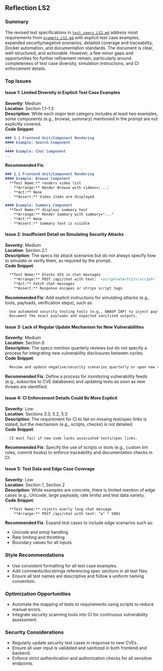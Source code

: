 ## Reflection LS2

### Summary
The revised test specifications in [`test_specs_LS2.md`](test_specs_LS2.md:1) address most requirements from [`prompts_LS2.md`](prompts_LS2.md:1) with explicit test case examples, expanded security/negative scenarios, detailed coverage and traceability, Docker automation, and documentation standards. The document is clear, well-structured, and actionable. However, a few minor gaps and opportunities for further refinement remain, particularly around completeness of test case diversity, simulation instructions, and CI enforcement details.

### Top Issues

#### Issue 1: Limited Diversity in Explicit Test Case Examples
**Severity**: Medium  
**Location**: Section 1.1–1.3  
**Description**: While each major test category includes at least two examples, some components (e.g., browse, summary) mentioned in the prompt are not explicitly covered.  
**Code Snippet**:
```markdown
### 1.1 Frontend Unit/Component Rendering
#### Example: Search Component
...
#### Example: Chat Component
...
```
**Recommended Fix**:
```markdown
### 1.1 Frontend Unit/Component Rendering
#### Example: Browse Component
- **Test Name:** renders video list
  - **Arrange:** Render Browse with videos=[...]
  - **Act:** None
  - **Assert:** Video items are displayed

#### Example: Summary Component
- **Test Name:** displays summary text
  - **Arrange:** Render Summary with summary="..."
  - **Act:** None
  - **Assert:** Summary text is visible
```

#### Issue 2: Insufficient Detail on Simulating Security Attacks
**Severity**: Medium  
**Location**: Section 2.1  
**Description**: The specs list attack scenarios but do not always specify how to simulate or verify them, as required by the prompt.  
**Code Snippet**:
```markdown
- **Test Name:** blocks XSS in chat messages
  - **Arrange:** POST /api/chat with text: `<script>alert(1)</script>`
  - **Act:** Fetch chat messages
  - **Assert:** Response escapes or strips script tags
```
**Recommended Fix**:
Add explicit instructions for simulating attacks (e.g., tools, payloads, verification steps), such as:
```markdown
- Use automated security testing tools (e.g., OWASP ZAP) to inject payloads and verify sanitization.
- Document the exact payloads and expected sanitized outputs.
```

#### Issue 3: Lack of Regular Update Mechanism for New Vulnerabilities
**Severity**: Medium  
**Location**: Section 6  
**Description**: The specs mention quarterly reviews but do not specify a process for integrating new vulnerability disclosures between cycles.  
**Code Snippet**:
```markdown
- Review and update negative/security scenarios quarterly or upon new vulnerability disclosures.
```
**Recommended Fix**:
Define a process for monitoring vulnerability feeds (e.g., subscribe to CVE databases) and updating tests as soon as new threats are identified.

#### Issue 4: CI Enforcement Details Could Be More Explicit
**Severity**: Low  
**Location**: Sections 3.3, 5.2, 5.3  
**Description**: The requirement for CI to fail on missing test/spec links is stated, but the mechanism (e.g., scripts, checks) is not detailed.  
**Code Snippet**:
```markdown
- CI must fail if new code lacks associated tests/spec links.
```
**Recommended Fix**:
Specify the use of scripts or tools (e.g., custom lint rules, commit hooks) to enforce traceability and documentation checks in CI.

#### Issue 5: Test Data and Edge Case Coverage
**Severity**: Low  
**Location**: Section 1, Section 2  
**Description**: While examples are concrete, there is limited mention of edge cases (e.g., Unicode, large payloads, rate limits) and test data variety.  
**Code Snippet**:
```markdown
- **Test Name:** rejects overly long chat message
  - **Arrange:** POST /api/chat with text: "a" * 5001
```
**Recommended Fix**:
Expand test cases to include edge scenarios such as:
- Unicode and emoji handling
- Rate limiting and throttling
- Boundary values for all inputs

### Style Recommendations
- Use consistent formatting for all test case examples.
- Add comments/docstrings referencing spec sections in all test files.
- Ensure all test names are descriptive and follow a uniform naming convention.

### Optimization Opportunities
- Automate the mapping of tests to requirements using scripts to reduce manual errors.
- Integrate security scanning tools into CI for continuous vulnerability assessment.

### Security Considerations
- Regularly update security test cases in response to new CVEs.
- Ensure all user input is validated and sanitized in both frontend and backend.
- Enforce strict authentication and authorization checks for all sensitive endpoints.